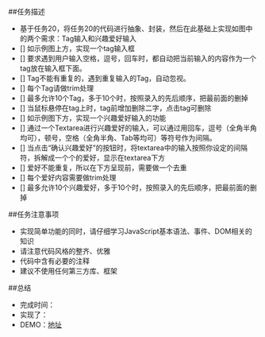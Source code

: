 ##任务描述

- 基于任务20，将任务20的代码进行抽象、封装，然后在此基础上实现如图中的两个需求：Tag输入和兴趣爱好输入
- [] 如示例图上方，实现一个tag输入框
- [] 要求遇到用户输入空格，逗号，回车时，都自动把当前输入的内容作为一个tag放在输入框下面。
- [] Tag不能有重复的，遇到重复输入的Tag，自动忽视。
- [] 每个Tag请做trim处理
- [] 最多允许10个Tag，多于10个时，按照录入的先后顺序，把最前面的删掉
- [] 当鼠标悬停在tag上时，tag前增加删除二字，点击tag可删除
- [] 如示例图下方，实现一个兴趣爱好输入的功能
- [] 通过一个Textarea进行兴趣爱好的输入，可以通过用回车，逗号（全角半角均可），顿号，空格（全角半角、Tab等均可）等符号作为间隔。
- [] 当点击“确认兴趣爱好”的按钮时，将textarea中的输入按照你设定的间隔符，拆解成一个个的爱好，显示在textarea下方
- [] 爱好不能重复，所以在下方呈现前，需要做一个去重
- [] 每个爱好内容需要做trim处理
- [] 最多允许10个兴趣爱好，多于10个时，按照录入的先后顺序，把最前面的删掉
  
##任务注意事项

- 实现简单功能的同时，请仔细学习JavaScript基本语法、事件、DOM相关的知识
- 请注意代码风格的整齐、优雅
- 代码中含有必要的注释
- 建议不使用任何第三方库、框架

##总结

- 完成时间：
- 实现了：
- DEMO：[地址]()
